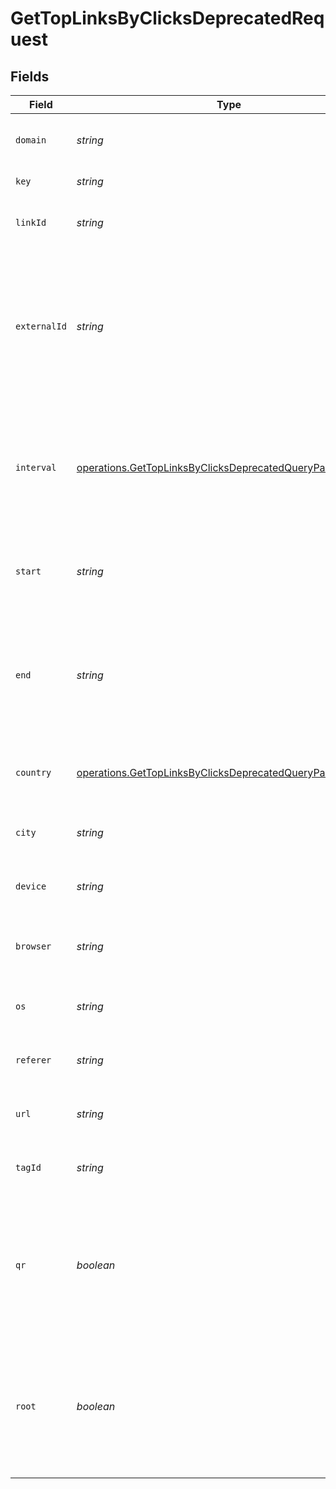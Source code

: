 # GetTopLinksByClicksDeprecatedRequest


## Fields

| Field                                                                                                                                    | Type                                                                                                                                     | Required                                                                                                                                 | Description                                                                                                                              |
| ---------------------------------------------------------------------------------------------------------------------------------------- | ---------------------------------------------------------------------------------------------------------------------------------------- | ---------------------------------------------------------------------------------------------------------------------------------------- | ---------------------------------------------------------------------------------------------------------------------------------------- |
| `domain`                                                                                                                                 | *string*                                                                                                                                 | :heavy_minus_sign:                                                                                                                       | The domain to filter analytics for.                                                                                                      |
| `key`                                                                                                                                    | *string*                                                                                                                                 | :heavy_minus_sign:                                                                                                                       | The short link slug.                                                                                                                     |
| `linkId`                                                                                                                                 | *string*                                                                                                                                 | :heavy_minus_sign:                                                                                                                       | The unique ID of the short link on Dub.                                                                                                  |
| `externalId`                                                                                                                             | *string*                                                                                                                                 | :heavy_minus_sign:                                                                                                                       | This is the ID of the link in the your database. Must be prefixed with 'ext_' when passed as a query parameter.                          |
| `interval`                                                                                                                               | [operations.GetTopLinksByClicksDeprecatedQueryParamInterval](../../models/operations/gettoplinksbyclicksdeprecatedqueryparaminterval.md) | :heavy_minus_sign:                                                                                                                       | The interval to retrieve analytics for. Takes precedence over start and end. If undefined, defaults to 24h.                              |
| `start`                                                                                                                                  | *string*                                                                                                                                 | :heavy_minus_sign:                                                                                                                       | The start date and time when to retrieve analytics from.                                                                                 |
| `end`                                                                                                                                    | *string*                                                                                                                                 | :heavy_minus_sign:                                                                                                                       | The end date and time when to retrieve analytics from. If not provided, defaults to the current date.                                    |
| `country`                                                                                                                                | [operations.GetTopLinksByClicksDeprecatedQueryParamCountry](../../models/operations/gettoplinksbyclicksdeprecatedqueryparamcountry.md)   | :heavy_minus_sign:                                                                                                                       | The country to retrieve analytics for.                                                                                                   |
| `city`                                                                                                                                   | *string*                                                                                                                                 | :heavy_minus_sign:                                                                                                                       | The city to retrieve analytics for.                                                                                                      |
| `device`                                                                                                                                 | *string*                                                                                                                                 | :heavy_minus_sign:                                                                                                                       | The device to retrieve analytics for.                                                                                                    |
| `browser`                                                                                                                                | *string*                                                                                                                                 | :heavy_minus_sign:                                                                                                                       | The browser to retrieve analytics for.                                                                                                   |
| `os`                                                                                                                                     | *string*                                                                                                                                 | :heavy_minus_sign:                                                                                                                       | The OS to retrieve analytics for.                                                                                                        |
| `referer`                                                                                                                                | *string*                                                                                                                                 | :heavy_minus_sign:                                                                                                                       | The referer to retrieve analytics for.                                                                                                   |
| `url`                                                                                                                                    | *string*                                                                                                                                 | :heavy_minus_sign:                                                                                                                       | The URL to retrieve analytics for.                                                                                                       |
| `tagId`                                                                                                                                  | *string*                                                                                                                                 | :heavy_minus_sign:                                                                                                                       | The tag ID to retrieve analytics for.                                                                                                    |
| `qr`                                                                                                                                     | *boolean*                                                                                                                                | :heavy_minus_sign:                                                                                                                       | Filter for QR code scans. If true, filter for QR codes only. If false, filter for links only. If undefined, return both.                 |
| `root`                                                                                                                                   | *boolean*                                                                                                                                | :heavy_minus_sign:                                                                                                                       | Filter for root domains. If true, filter for domains only. If false, filter for links only. If undefined, return both.                   |